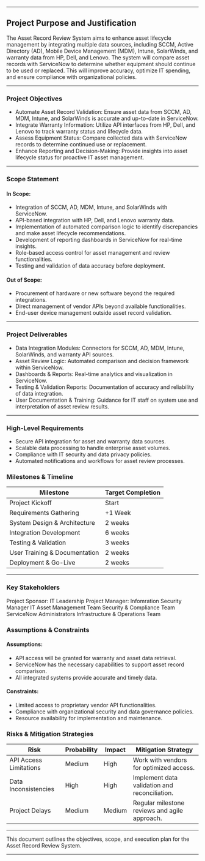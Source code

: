 

---

## Project Purpose and Justification

The Asset Record Review System aims to enhance asset lifecycle management by integrating multiple data sources, including SCCM, Active Directory (AD), Mobile Device Management (MDM), Intune, SolarWinds, and warranty data from HP, Dell, and Lenovo. The system will compare asset records with ServiceNow to determine whether equipment should continue to be used or replaced. This will improve accuracy, optimize IT spending, and ensure compliance with organizational policies.

---

### Project Objectives

* Automate Asset Record Validation: Ensure asset data from SCCM, AD, MDM, Intune, and SolarWinds is accurate and up-to-date in ServiceNow.
* Integrate Warranty Information: Utilize API interfaces from HP, Dell, and Lenovo to track warranty status and lifecycle data.
* Assess Equipment Status: Compare collected data with ServiceNow records to determine continued use or replacement.
* Enhance Reporting and Decision-Making: Provide insights into asset lifecycle status for proactive IT asset management.

---

### Scope Statement

#### In Scope:

* Integration of SCCM, AD, MDM, Intune, and SolarWinds with ServiceNow.
* API-based integration with HP, Dell, and Lenovo warranty data.
* Implementation of automated comparison logic to identify discrepancies and make asset lifecycle recommendations.
* Development of reporting dashboards in ServiceNow for real-time insights.
* Role-based access control for asset management and review functionalities.
* Testing and validation of data accuracy before deployment.

#### Out of Scope:

* Procurement of hardware or new software beyond the required integrations.
* Direct management of vendor APIs beyond available functionalities.
* End-user device management outside asset record validation.

---

### Project Deliverables

* Data Integration Modules: Connectors for SCCM, AD, MDM, Intune, SolarWinds, and warranty API sources.
* Asset Review Logic: Automated comparison and decision framework within ServiceNow.
* Dashboards & Reports: Real-time analytics and visualization in ServiceNow.
* Testing & Validation Reports: Documentation of accuracy and reliability of data integration.
* User Documentation & Training: Guidance for IT staff on system use and interpretation of asset review results.

---

### High-Level Requirements

* Secure API integration for asset and warranty data sources.
* Scalable data processing to handle enterprise asset volumes.
* Compliance with IT security and data privacy policies.
* Automated notifications and workflows for asset review processes.

### Milestones & Timeline

| Milestone | Target Completion |
|-----------|-------------------|
| Project Kickoff | Start |
| Requirements Gathering | +1 Week |
| System Design & Architecture | 2 weeks |
| Integration Development | 6 weeks |
| Testing & Validation | 3 weeks |
| User Training & Documentation | 2 weeks |
| Deployment & Go-Live | 2 weeks | 

---

### Key Stakeholders

Project Sponsor: IT Leadership
Project Manager: Infomration Security Manager
IT Asset Management Team
Security & Compliance Team
ServiceNow Administrators
Infrastructure & Operations Team

### Assumptions & Constraints

#### Assumptions:

* API access will be granted for warranty and asset data retrieval.
* ServiceNow has the necessary capabilities to support asset record comparison.
* All integrated systems provide accurate and timely data.

#### Constraints:

* Limited access to proprietary vendor API functionalities.
* Compliance with organizational security and data governance policies.
* Resource availability for implementation and maintenance.

### Risks & Mitigation Strategies

| Risk | Probability | Impact | Mitigation Strategy |
|------|-------------|--------|---------------------|
| API Access Limitations | Medium | High | Work with vendors for optimized access. |
| Data Inconsistencies | High | High | Implement data validation and reconciliation. |
| Project Delays | Medium | Medium | Regular milestone reviews and agile approach.| 

---


This document outlines the objectives, scope, and execution plan for the Asset Record Review System.

---

